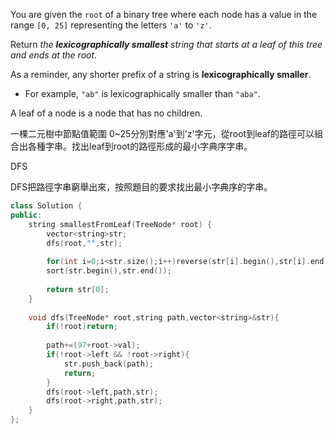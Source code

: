 You are given the `root` of a binary tree where each node has a value in the range `[0, 25]` representing the letters `'a'` to `'z'`.

Return _the **lexicographically smallest** string that starts at a leaf of this tree and ends at the root_.

As a reminder, any shorter prefix of a string is **lexicographically smaller**.

- For example, `"ab"` is lexicographically smaller than `"aba"`.

A leaf of a node is a node that has no children.

一棵二元樹中節點值範圍 0~25分別對應'a'到'z'字元，從root到leaf的路徑可以組合出各種字串。找出leaf到root的路徑形成的最小字典序字串。

DFS

DFS把路徑字串窮舉出來，按照題目的要求找出最小字典序的字串。

```cpp
class Solution {
public:
    string smallestFromLeaf(TreeNode* root) {
        vector<string>str;
        dfs(root,"",str);
        
        for(int i=0;i<str.size();i++)reverse(str[i].begin(),str[i].end());
        sort(str.begin(),str.end());
         
        return str[0];
    }
    
    void dfs(TreeNode* root,string path,vector<string>&str){
        if(!root)return;
        
        path+=(97+root->val);
        if(!root->left && !root->right){
            str.push_back(path);
            return;
        }
        dfs(root->left,path,str);
        dfs(root->right,path,str);
    }
};

```